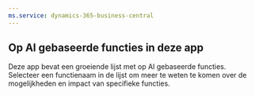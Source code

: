 ```yaml
---
ms.service: dynamics-365-business-central
---
```

## Op AI gebaseerde functies in deze app

Deze app bevat een groeiende lijst met op AI gebaseerde functies. Selecteer een functienaam in de lijst om meer te weten te komen over de mogelijkheden en impact van specifieke functies.